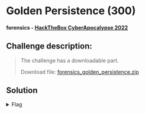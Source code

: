 # Golden Persistence (300)
#### forensics - [HackTheBox CyberApocalypse 2022](../main.md)

## Challenge description:
> The challenge has a downloadable part. 
>
> Download file: [forensics_golden_persistence.zip](../assets/forensics_golden_persistence.zip)
## Solution 


<details> 
    <summary>Flag</summary>
flag{twoofeachcompression}
</details>